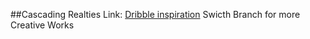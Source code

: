 ##Cascading Realties
Link: [Dribble inspiration](https://dribbble.com/shots/23044507-Cascading-Realities)
Swicth Branch for more Creative Works
